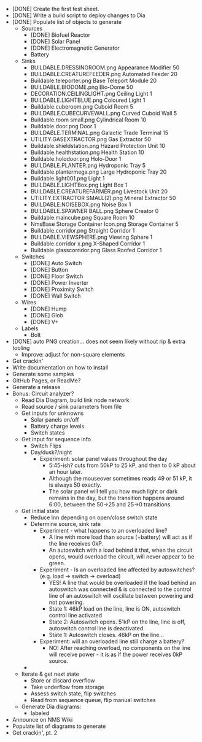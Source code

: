 - [DONE] Create the first test sheet.
- [DONE] Write a build script to deploy changes to Dia
- [DONE] Populate list of objects to generate
    - Sources
        - [DONE] Biofuel Reactor
        - [DONE] Solar Panel
        - [DONE] Electromagnetic Generator
        - Battery
    - Sinks
        - BUILDABLE.DRESSINGROOM.png Appearance Modifier	50
        - BUILDABLE.CREATUREFEEDER.png Automated Feeder	20
        - Buildable.teleporter.png Base Teleport Module	20
        - BUILDABLE.BIODOME.png Bio-Dome	50
        - DECORATION.CEILINGLIGHT.png Ceiling Light	1
        - BUILDABLE.LIGHTBLUE.png Coloured Light	1
        - Buildable.cuberoom.png Cuboid Room	5
        - BUILDABLE.CUBECURVEWALL.png Curved Cuboid Wall	5
        - Buildable.room small.png Cylindrical Room	10
        - Buildable.door.png Door	1
        - BUILDABLE.TERMINAL.png Galactic Trade Terminal	15
        - UTILITY.GASEXTRACTOR.png Gas Extractor	50
        - Buildable.shieldstation.png Hazard Protection Unit	10
        - Buildable.healthstation.png Health Station	10
        - Buildable.holodoor.png Holo-Door	1
        - BUILDABLE.PLANTER.png Hydroponic Tray	5
        - Buildable.plantermega.png Large Hydroponic Tray	20
        - Buildable.light001.png Light	1
        - BUILDABLE.LIGHTBox.png Light Box	1
        - BUILDABLE.CREATUREFARMER.png Livestock Unit	20
        - UTILITY.EXTRACTOR SMALL(2).png Mineral Extractor	50
        - BUILDABLE.NOISEBOX.png Noise Box	1
        - BUILDABLE.SPAWNER BALL.png Sphere Creator	0
        - Buildable.maincube.png Square Room	10
        - NmsBase Storage Container Icon.png Storage Container	5
        - Buildable.corridor.png Straight Corridor	1
        - BUILDABLE.VIEWSPHERE.png Viewing Sphere	1
        - Buildable.corridor x.png X-Shaped Corridor	1
        - Buildable.glasscorridor.png Glass Roofed Corridor	1
    - Switches
        - [DONE] Auto Switch
        - [DONE] Button
        - [DONE] Floor Switch
        - [DONE] Power Inverter
        - [DONE] Proximity Switch
        - [DONE] Wall Switch
    - Wires
        - [DONE] Hump
        - [DONE] Glob
        - [DONE] V+
    - Labels
        - Bolt
- [DONE] auto PNG creation... does not seem likely without rip & extra tooling
    - Improve: adjust for non-square elements
- Get crackin'
- Write documentation on how to install
- Generate some samples
- GitHub Pages, or ReadMe?
- Generate a release
- Bonus: Circuit analyzer?
    - Read Dia Diagram, build link node network
    - Read source / sink parameters from file
    - Get inputs for unknowns
        - Solar panels on/off
        - Battery charge levels
        - Switch states
    - Get input for sequence info
        - Switch Flips
        - Day/dusk?/night
            - Experiment: solar panel values throughout the day
                - 5:45-ish? cuts from 50kP to 25 kP, and then to 0 kP about an hour later.
                - Although the mouseover sometimes reads 49 or 51 kP, it is always 50 exactly.
                - The solar panel will tell you how much light or dark remains in the day, but the transition happens around 6:00, between the 50->25 and 25->0 transitions.
    - Get initial state
        - Reduce lnn depending on open/close switch state
        - Determine source, sink rate
            - Experiment - what happens to an overloaded line?
                - A line with more load than source (+battery) will act as if the line receives 0kP.
                - An autoswitch with a load behind it that, when the circuit opens, would overload the circuit, will never appear to be green.
            - Experiment - Is an overloaded line affected by autoswitches? (e.g. load -> switch -> overload)
                - YES! A line that would be overloaded if the load behind an autoswitch was connected & is connected to the control line of an autoswitch will oscillate between powering and not powering.
                - State 1: 46kP load on the line, line is ON, autoswitch control line activated
                - State 2: Autoswitch opens.  51kP on the line, line is off, autoswitch control line is deactivated.
                - State 1: Autoswitch closes. 46kP on the line...
            - Experiment: will an overloaded line still charge a battery?
                - NO! After reaching overload, no components on the line will receive power - it is as if the power receives 0kP source.
        - 
    - Iterate & get next state
        - Store or discard overflow
        - Take underflow from storage
        - Assess switch state, flip switches
        - Read from sequence queue, flip manual switches
    - Generate Dia diagrams:
        - labeled
- Announce on NMS Wiki
- Populate list of diagrams to generate
- Get crackin', pt. 2